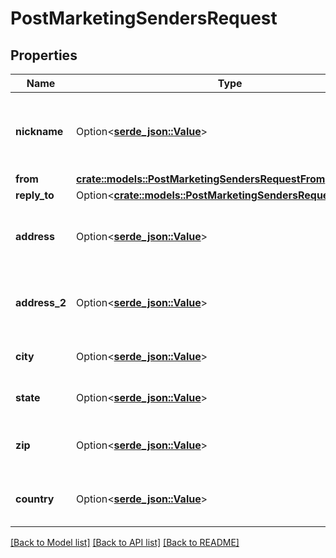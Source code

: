 # PostMarketingSendersRequest

## Properties

Name | Type | Description | Notes
------------ | ------------- | ------------- | -------------
**nickname** | Option<[**serde_json::Value**](.md)> | A nickname for the sender identity. Not used for sending. | 
**from** | [**crate::models::PostMarketingSendersRequestFrom**](POST_marketing_senders_request_from.md) |  | 
**reply_to** | Option<[**crate::models::PostMarketingSendersRequestReplyTo**](POST_marketing_senders_request_reply_to.md)> |  | [optional]
**address** | Option<[**serde_json::Value**](.md)> | The physical address of the sender identity. | 
**address_2** | Option<[**serde_json::Value**](.md)> | Additional sender identity address information. | [optional]
**city** | Option<[**serde_json::Value**](.md)> | The city of the sender identity. | 
**state** | Option<[**serde_json::Value**](.md)> | The state of the sender identity. | [optional]
**zip** | Option<[**serde_json::Value**](.md)> | The zipcode of the sender identity. | [optional]
**country** | Option<[**serde_json::Value**](.md)> | The country of the sender identity. | 

[[Back to Model list]](../README.md#documentation-for-models) [[Back to API list]](../README.md#documentation-for-api-endpoints) [[Back to README]](../README.md)


